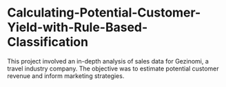 # Calculating-Potential-Customer-Yield-with-Rule-Based-Classification
This project involved an in-depth analysis of sales data for Gezinomi, a travel industry company. The objective was to estimate potential customer revenue and inform marketing strategies.
